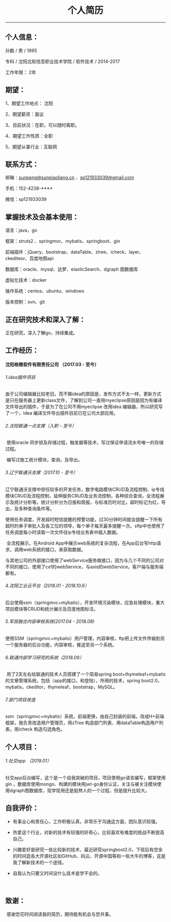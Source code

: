 # <center>个人简历</center>

------



## 个人信息：

 孙鹏  / 男  / 1995 

专科 / 沈阳北软信息职业技术学院 / 软件技术 /  2014-2017 

工作年限： 2年



## 期望：

1、期望工作地点： 沈阳

2、期望薪资：面议

3、目前状况：在职，可以随时离职。

4、期望工作性质：全职

5、期望从事行业：互联网



## 联系方式：

邮箱：sunpeng@sunpiaoliang.cn 、sp121933039@gmail.com

手机：152-4238-****

微信：sp121933039



## 掌握技术及会基本使用：

语言：java，go

框架：struts2 、springmvc、mybatis、springboot、gin

前端插件：jQuery、bootstrap、dataTable、ztree、icheck、layer、ckediteor、百度地图api

数据库：oracle、mysql、达梦、elasticSearch、dgraph 图数据库

虚拟化技术：docker

操作系统：centos、ubuntu、windows

版本控制：svn、git



## 正在研究技术和深入了解：

正在研究，深入了解go，持续集成。



## 工作经历：

#### 沈阳格微软件有限责任公司 （2017.03 - 至今）



###### 1.idea插件项目

​	由于公司编辑器比较老旧，而不换idea的原因是，发布方式不太一样，更新方式是只在服务器上更新class文件，了解到公司一直用myeclipse原因是因为有编译文件导出的插件，于是为了在公司不用myeclipse 改用idea 编辑器，所以研究写了一个，idea 编译文件导出插件目前已在公司大部应用。



###### 2.沈阳联通一点支撑（入职 - 至今）

​	使用oracle 同步锁及存储过程，触发器等技术，写过保证申请流水号唯一的存储过程。

​	编写过施工统计模块，查询，及导出。



###### 3.辽宁联通沃支撑（2017.10 - 至今）

​	辽宁联通沃支撑中担任较多的开发任务，数字电路模块CRUD及流程控制、ip专线模块CRUD及流程控制，延伸服务CRUD及业务流控制，各种综合查询，全流程展示及统计分析等。统计分析分为日报和周报，与标准历时对比，超时标记为红，导出，及多种查询条件等。

​	使用任务调度，开发超时短信提醒的预警功能，过30分钟时间就会提醒一下所有超时的单子审批人及各工位的领导，每个单子每天最多提醒一次。sftp中也使用了任务调度每小时读取一次文件往ip专线业务表中插入数据。

​	全流程展示，在Android App中展示web系统的复杂流程，在App后台写http请求，调用web系统的接口，来获取数据。

​	与其他公司的外部接口使用了webService服务做接口，因为与几个不同的公司对不同的接口，使用了cxf的webService，与axis的webService，客户端与服务端都有。



###### 4.沈阳工业云平台（2018.01 - 2018.10.6）

​	后台使用ssm（springmvc+mybatis），开发环境污染模块，应急处理模块，重大项目模块等CRUD和统计展示及百度地图标注。



###### 5.军民融合内容审核系统(2017.04 - 2018.08)

​	使用SSM（springmvc+mybatis）用户管理，内容审核，ftp把上传文件传输到另一个服务器的后台功能，内容审核，推送至另一个系统。



###### 6.联通内部学习研究的系统（2018.09）

​	用了2天左右给联通的技术人员搭建了一个简易spring boot+thymeleaf+mybatis的文章管理系统，包括（app的接口，和登陆），所用的技术，spring boot2.0，mybatis，ckeditor，thymeleaf，bootstrap，MySQL。



###### 7.部门项目改造

​	ssm（springmvc+mybatis）系统，前端更换，由自己封装的前端，改成H+前端框架，我负责改造用户管理页，用zTree 构造部门列表、用dataTable构造用户列表，用icheck  构造勾选角色。



## 个人项目：

###### 1.社交app （2019.01）

​	社交app后台编写，这个是一个自我突破的项目，项目使用go语言编写，框架使用gin ，数据库使用mongo、构建的模块用jwt-go身份认证，关注与被关注模块使用dgraph图数据库，现学现用还是挺熬人的一个过程，但是提升比较大。



## 自我评价：

- 有事业心和责任心，工作积极认真，非常乐于沟通这方面，团队意识较强。

- 热爱这个行业，对新的技术有较强的好奇心，比较喜欢有难度的挑战不断提高自己。

- 兴趣爱好是研究一些比较新的技术，最近研究springboot2.0，下班后有空余的时间逛各大开源社区如GitHub、码云、开源中国等和一些大牛的博客，这是我了解新技术的一个途径。

- 自我认为只要又时间没什么技术是学不会的。

  ​



## 致谢：

​	感谢您花时间阅读我的简历，期待能有机会与您共事。
